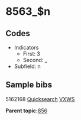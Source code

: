 # 8563\_$n

## Codes

-   Indicators
    -   First: 3
    -   Second: \_
-   Subfield: n

## Sample bibs

5162168 [Quicksearch](https://search.library.yale.edu/catalog/5162168) [VXWS](http://prodorbis.library.yale.edu:7014/vxws/GetHoldingsService?bibId=5162168)

**Parent topic:**[856](../../tags/856/856.md)

